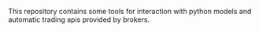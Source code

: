 This repository contains some tools for interaction with python models and automatic trading apis provided by brokers.
